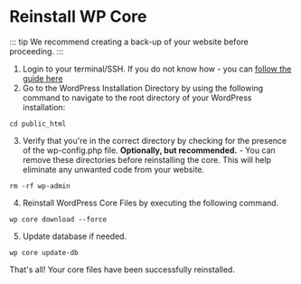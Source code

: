 # Reinstall WP Core

::: tip 
We recommend creating a back-up of your website before proceeding.
:::


1. Login to your terminal/SSH. If you do not know how - you can [follow the guide here](#)
2. Go to the WordPress Installation Directory by using the following command to navigate to the root directory of your WordPress installation:

```ssh
cd public_html
```

3. Verify that you're in the correct directory by checking for the presence of the wp-config.php file.
   **Optionally, but recommended.** - You can remove these directories before reinstalling the core. This will help eliminate any unwanted code from your website.
  
```ssh
rm -rf wp-admin
```

4. Reinstall WordPress Core Files by executing the following command.
   
```ssh
wp core download --force
```


5. Update database if needed.

```ssh
wp core update-db
```



That's all! Your core files have been successfully reinstalled.
